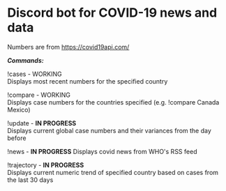 # Discord bot for COVID-19 news and data

Numbers are from https://covid19api.com/

_**Commands:**_  

!cases <country> - WORKING  
  Displays most recent numbers for the specified country

!compare <country1> <country2> - WORKING  
  Displays case numbers for the countries specified (e.g. !compare Canada Mexico)
  
!update - **IN PROGRESS**  
  Displays current global case numbers and their variances from the day before
  
!news - **IN PROGRESS**
  Displays covid news from WHO's RSS feed

!trajectory <country> - **IN PROGRESS**  
  Displays current numeric trend of specified country based on cases from the last 30 days
